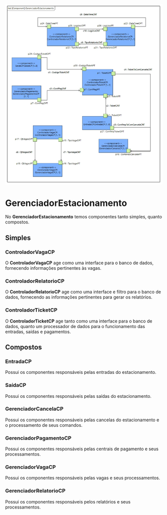 ![](/doc/img/GerenciadorEstacionamento.jpg)

# **GerenciadorEstacionamento**

No **GerenciadorEstacionamento** temos componentes tanto simples, quanto compostos.

## Simples

### ControladorVagaCP

O **ControladorVagaCP** age como uma interface para o banco de dados, fornecendo informações pertinentes às vagas.

### ControladorRelatorioCP

O **ControladorRelatorioCP** age como uma interface e filtro para o banco de dados, fornecendo as informações pertinentes para gerar os relatórios.

### ControladorTicketCP

O **ControladorTicketCP** age tanto como uma interface para o banco de dados, quanto um processador de dados para o funcionamento das entradas, saídas e pagamentos.

## Compostos

### EntradaCP

Possui os componentes responsáveis pelas entradas do estacionamento.

### SaídaCP

Possui os componentes responsáveis pelas saídas do estacionamento.

### GerenciadorCancelaCP

Possui os componentes responsáveis pelas cancelas do estacionamento e o processamento de seus comandos.

### GerenciadorPagamentoCP

Possui os componentes responsáveis pelas centrais de pagamento e seus processamentos.

### GerenciadorVagaCP

Possui os componentes responsáveis pelas vagas e seus processamentos.

### GerenciadorRelatorioCP

Possui os componentes responsáveis pelos relatórios e seus processamentos.

